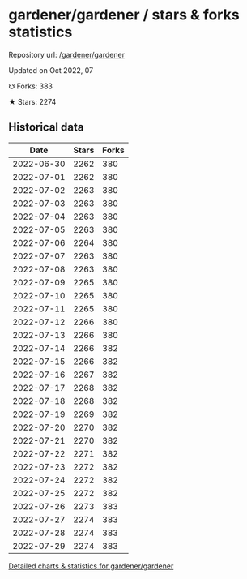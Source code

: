 # gardener/gardener / stars & forks statistics

Repository url: [/gardener/gardener](https://github.com/gardener/gardener)

Updated on Oct 2022, 07

☋ Forks: 383

★ Stars: 2274

## Historical data
| Date | Stars | Forks |
|------|-------|-------|
| 2022-06-30 | 2262 | 380 | 
| 2022-07-01 | 2262 | 380 | 
| 2022-07-02 | 2263 | 380 | 
| 2022-07-03 | 2263 | 380 | 
| 2022-07-04 | 2263 | 380 | 
| 2022-07-05 | 2263 | 380 | 
| 2022-07-06 | 2264 | 380 | 
| 2022-07-07 | 2263 | 380 | 
| 2022-07-08 | 2263 | 380 | 
| 2022-07-09 | 2265 | 380 | 
| 2022-07-10 | 2265 | 380 | 
| 2022-07-11 | 2265 | 380 | 
| 2022-07-12 | 2266 | 380 | 
| 2022-07-13 | 2266 | 380 | 
| 2022-07-14 | 2266 | 382 | 
| 2022-07-15 | 2266 | 382 | 
| 2022-07-16 | 2267 | 382 | 
| 2022-07-17 | 2268 | 382 | 
| 2022-07-18 | 2268 | 382 | 
| 2022-07-19 | 2269 | 382 | 
| 2022-07-20 | 2270 | 382 | 
| 2022-07-21 | 2270 | 382 | 
| 2022-07-22 | 2271 | 382 | 
| 2022-07-23 | 2272 | 382 | 
| 2022-07-24 | 2272 | 382 | 
| 2022-07-25 | 2272 | 382 | 
| 2022-07-26 | 2273 | 383 | 
| 2022-07-27 | 2274 | 383 | 
| 2022-07-28 | 2274 | 383 | 
| 2022-07-29 | 2274 | 383 | 


[Detailed charts & statistics for gardener/gardener](https://reviewgithub.com/rep/gardener/gardener)
